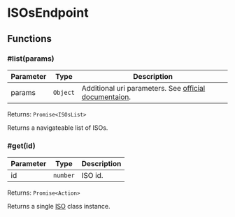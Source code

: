 # ISOsEndpoint

## Functions

### \#list(params)

| Parameter | Type     | Description                                                                                             |
| --------- | -------- | ------------------------------------------------------------------------------------------------------- |
| params    | `Object` | Additional uri parameters. See [official documentaion](https://docs.hetzner.cloud/#resources-isos-get). |

Returns: `Promise<ISOsList>`

Returns a navigateable list of ISOs.

### \#get(id)

| Parameter | Type     | Description |
| --------- | -------- | ----------- |
| id        | `number` | ISO id.     |

Returns: `Promise<Action>`

Returns a single [ISO](../isos/iso.md) class instance.
